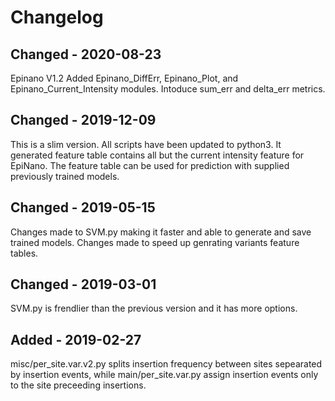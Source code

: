 # Changelog
## Changed - 2020-08-23
Epinano V1.2
Added Epinano_DiffErr, Epinano_Plot, and Epinano_Current_Intensity modules.
Intoduce sum_err and delta_err metrics.

## Changed - 2019-12-09
This is a slim version. All scripts have been updated to python3.
It generated feature table contains all but the current intensity feature for EpiNano.
The feature table can be used for prediction with supplied previously trained models. 

## Changed - 2019-05-15

Changes made to SVM.py making it faster and able to generate and save trained models.
Changes made to speed up genrating variants feature tables. 

## Changed - 2019-03-01
SVM.py is frendlier than the previous version and it has more options.


## Added - 2019-02-27

misc/per_site.var.v2.py  splits insertion frequency between sites sepearated by insertion events, while main/per_site.var.py assign insertion events only to the site preceeding insertions.


